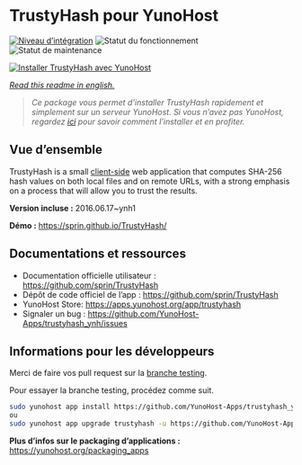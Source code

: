<!--
N.B.: This README was automatically generated by https://github.com/YunoHost/apps/tree/master/tools/readme_generator
It shall NOT be edited by hand.
-->

# TrustyHash pour YunoHost

[![Niveau d’intégration](https://dash.yunohost.org/integration/trustyhash.svg)](https://dash.yunohost.org/appci/app/trustyhash) ![Statut du fonctionnement](https://ci-apps.yunohost.org/ci/badges/trustyhash.status.svg) ![Statut de maintenance](https://ci-apps.yunohost.org/ci/badges/trustyhash.maintain.svg)

[![Installer TrustyHash avec YunoHost](https://install-app.yunohost.org/install-with-yunohost.svg)](https://install-app.yunohost.org/?app=trustyhash)

*[Read this readme in english.](./README.md)*

> *Ce package vous permet d’installer TrustyHash rapidement et simplement sur un serveur YunoHost.
Si vous n’avez pas YunoHost, regardez [ici](https://yunohost.org/#/install) pour savoir comment l’installer et en profiter.*

## Vue d’ensemble

TrustyHash is a small [client-side](https://unhosted.org/) web application that
computes SHA-256 hash values on both local files and on remote URLs, with a
strong emphasis on a process that will allow you to trust the results.


**Version incluse :** 2016.06.17~ynh1

**Démo :** https://sprin.github.io/TrustyHash/
## Documentations et ressources

* Documentation officielle utilisateur : <https://github.com/sprin/TrustyHash>
* Dépôt de code officiel de l’app : <https://github.com/sprin/TrustyHash>
* YunoHost Store: <https://apps.yunohost.org/app/trustyhash>
* Signaler un bug : <https://github.com/YunoHost-Apps/trustyhash_ynh/issues>

## Informations pour les développeurs

Merci de faire vos pull request sur la [branche testing](https://github.com/YunoHost-Apps/trustyhash_ynh/tree/testing).

Pour essayer la branche testing, procédez comme suit.

``` bash
sudo yunohost app install https://github.com/YunoHost-Apps/trustyhash_ynh/tree/testing --debug
ou
sudo yunohost app upgrade trustyhash -u https://github.com/YunoHost-Apps/trustyhash_ynh/tree/testing --debug
```

**Plus d’infos sur le packaging d’applications :** <https://yunohost.org/packaging_apps>